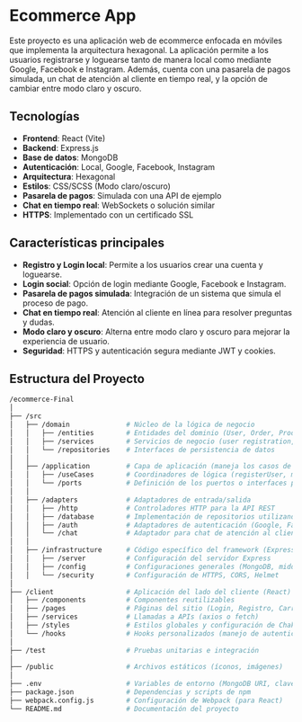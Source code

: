 # Ecommerce App

Este proyecto es una aplicación web de ecommerce enfocada en móviles que implementa la arquitectura hexagonal. La aplicación permite a los usuarios registrarse y loguearse tanto de manera local como mediante Google, Facebook e Instagram. Además, cuenta con una pasarela de pagos simulada, un chat de atención al cliente en tiempo real, y la opción de cambiar entre modo claro y oscuro.

## Tecnologías

- **Frontend**: React (Vite)
- **Backend**: Express.js
- **Base de datos**: MongoDB
- **Autenticación**: Local, Google, Facebook, Instagram
- **Arquitectura**: Hexagonal
- **Estilos**: CSS/SCSS (Modo claro/oscuro)
- **Pasarela de pagos**: Simulada con una API de ejemplo
- **Chat en tiempo real**: WebSockets o solución similar
- **HTTPS**: Implementado con un certificado SSL

## Características principales

- **Registro y Login local**: Permite a los usuarios crear una cuenta y loguearse.
- **Login social**: Opción de login mediante Google, Facebook e Instagram.
- **Pasarela de pagos simulada**: Integración de un sistema que simula el proceso de pago.
- **Chat en tiempo real**: Atención al cliente en línea para resolver preguntas y dudas.
- **Modo claro y oscuro**: Alterna entre modo claro y oscuro para mejorar la experiencia de usuario.
- **Seguridad**: HTTPS y autenticación segura mediante JWT y cookies.

## Estructura del Proyecto

```bash
/ecommerce-Final
│
├── /src
│   ├── /domain              # Núcleo de la lógica de negocio
│   │   ├── /entities        # Entidades del dominio (User, Order, Product)
│   │   ├── /services        # Servicios de negocio (user registration, payment, etc.)
│   │   └── /repositories    # Interfaces de persistencia de datos
│   │
│   ├── /application         # Capa de aplicación (maneja los casos de uso)
│   │   ├── /useCases        # Coordinadores de lógica (registerUser, makeOrder, etc.)
│   │   └── /ports           # Definición de los puertos o interfaces para adaptadores externos (controllers, APIs, etc.)
│   │
│   ├── /adapters            # Adaptadores de entrada/salida
│   │   ├── /http            # Controladores HTTP para la API REST
│   │   ├── /database        # Implementación de repositorios utilizando MongoDB
│   │   ├── /auth            # Adaptadores de autenticación (Google, Facebook, Instagram)
│   │   └── /chat            # Adaptador para chat de atención al cliente
│   │
│   ├── /infrastructure      # Código específico del framework (Express.js, configuración MongoDB, etc.)
│   │   ├── /server          # Configuración del servidor Express
│   │   ├── /config          # Configuraciones generales (MongoDB, middlewares)
│   │   └── /security        # Configuración de HTTPS, CORS, Helmet
│
├── /client                  # Aplicación del lado del cliente (React)
│   ├── /components          # Componentes reutilizables
│   ├── /pages               # Páginas del sitio (Login, Registro, Carrito, etc.)
│   ├── /services            # Llamadas a APIs (axios o fetch)
│   ├── /styles              # Estilos globales y configuración de ChakraUI para modo claro/oscuro
│   └── /hooks               # Hooks personalizados (manejo de autenticación, carrito, etc.)
│
├── /test                    # Pruebas unitarias e integración
│
├── /public                  # Archivos estáticos (íconos, imágenes)
│
├── .env                     # Variables de entorno (MongoDB URI, claves OAuth)
├── package.json             # Dependencias y scripts de npm
├── webpack.config.js        # Configuración de Webpack (para React)
└── README.md                # Documentación del proyecto

```
